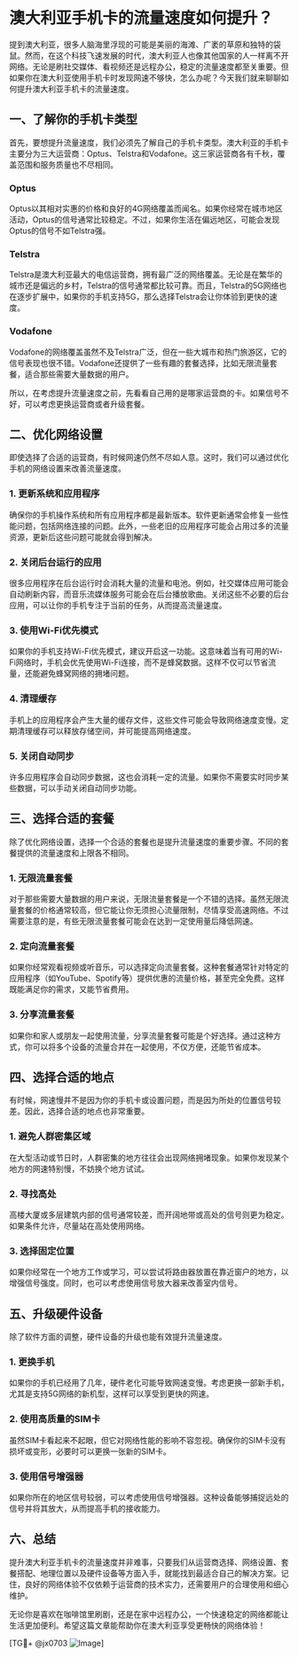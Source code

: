 # 澳大利亚手机卡的流量速度如何提升？

提到澳大利亚，很多人脑海里浮现的可能是美丽的海滩、广袤的草原和独特的袋鼠。然而，在这个科技飞速发展的时代，澳大利亚人也像其他国家的人一样离不开网络。无论是刷社交媒体、看视频还是远程办公，稳定的流量速度都至关重要。但如果你在澳大利亚使用手机卡时发现网速不够快，怎么办呢？今天我们就来聊聊如何提升澳大利亚手机卡的流量速度。

## 一、了解你的手机卡类型

首先，要想提升流量速度，我们必须先了解自己的手机卡类型。澳大利亚的手机卡主要分为三大运营商：Optus、Telstra和Vodafone。这三家运营商各有千秋，覆盖范围和服务质量也不尽相同。

### Optus
Optus以其相对实惠的价格和良好的4G网络覆盖而闻名。如果你经常在城市地区活动，Optus的信号通常比较稳定。不过，如果你生活在偏远地区，可能会发现Optus的信号不如Telstra强。

### Telstra
Telstra是澳大利亚最大的电信运营商，拥有最广泛的网络覆盖。无论是在繁华的城市还是偏远的乡村，Telstra的信号通常都比较可靠。而且，Telstra的5G网络也在逐步扩展中，如果你的手机支持5G，那么选择Telstra会让你体验到更快的速度。

### Vodafone
Vodafone的网络覆盖虽然不及Telstra广泛，但在一些大城市和热门旅游区，它的信号表现也很不错。Vodafone还提供了一些有趣的套餐选择，比如无限流量套餐，适合那些需要大量数据的用户。

所以，在考虑提升流量速度之前，先看看自己用的是哪家运营商的卡。如果信号不好，可以考虑更换运营商或者升级套餐。

## 二、优化网络设置

即使选择了合适的运营商，有时候网速仍然不尽如人意。这时，我们可以通过优化手机的网络设置来改善流量速度。

### 1. 更新系统和应用程序
确保你的手机操作系统和所有应用程序都是最新版本。软件更新通常会修复一些性能问题，包括网络连接的问题。此外，一些老旧的应用程序可能会占用过多的流量资源，更新后这些问题可能就会得到解决。

### 2. 关闭后台运行的应用
很多应用程序在后台运行时会消耗大量的流量和电池。例如，社交媒体应用可能会自动刷新内容，而音乐流媒体服务可能会在后台播放歌曲。关闭这些不必要的后台应用，可以让你的手机专注于当前的任务，从而提高流量速度。

### 3. 使用Wi-Fi优先模式
如果你的手机支持Wi-Fi优先模式，建议开启这一功能。这意味着当有可用的Wi-Fi网络时，手机会优先使用Wi-Fi连接，而不是蜂窝数据。这样不仅可以节省流量，还能避免蜂窝网络的拥堵问题。

### 4. 清理缓存
手机上的应用程序会产生大量的缓存文件，这些文件可能会导致网络速度变慢。定期清理缓存可以释放存储空间，并可能提高网络速度。

### 5. 关闭自动同步
许多应用程序会自动同步数据，这也会消耗一定的流量。如果你不需要实时同步某些数据，可以手动关闭自动同步功能。

## 三、选择合适的套餐

除了优化网络设置，选择一个合适的套餐也是提升流量速度的重要步骤。不同的套餐提供的流量速度和上限各不相同。

### 1. 无限流量套餐
对于那些需要大量数据的用户来说，无限流量套餐是一个不错的选择。虽然无限流量套餐的价格通常较高，但它能让你无须担心流量限制，尽情享受高速网络。不过需要注意的是，有些无限流量套餐可能会在达到一定使用量后降低网速。

### 2. 定向流量套餐
如果你经常观看视频或听音乐，可以选择定向流量套餐。这种套餐通常针对特定的应用程序（如YouTube、Spotify等）提供优惠的流量价格，甚至完全免费。这样既能满足你的需求，又能节省费用。

### 3. 分享流量套餐
如果你和家人或朋友一起使用流量，分享流量套餐可能是个好选择。通过这种方式，你可以将多个设备的流量合并在一起使用，不仅方便，还能节省成本。

## 四、选择合适的地点

有时候，网速慢并不是因为你的手机卡或设置问题，而是因为所处的位置信号较差。因此，选择合适的地点也非常重要。

### 1. 避免人群密集区域
在大型活动或节日时，人群密集的地方往往会出现网络拥堵现象。如果你发现某个地方的网速特别慢，不妨换个地方试试。

### 2. 寻找高处
高楼大厦或多层建筑内部的信号通常较差，而开阔地带或高处的信号则更为稳定。如果条件允许，尽量站在高处使用网络。

### 3. 选择固定位置
如果你经常在一个地方工作或学习，可以尝试将路由器放置在靠近窗户的地方，以增强信号强度。同时，也可以考虑使用信号放大器来改善室内信号。

## 五、升级硬件设备

除了软件方面的调整，硬件设备的升级也能有效提升流量速度。

### 1. 更换手机
如果你的手机已经用了几年，硬件老化可能导致网速变慢。考虑更换一部新手机，尤其是支持5G网络的新机型，这样可以享受到更快的网速。

### 2. 使用高质量的SIM卡
虽然SIM卡看起来不起眼，但它对网络性能的影响不容忽视。确保你的SIM卡没有损坏或变形，必要时可以更换一张新的SIM卡。

### 3. 使用信号增强器
如果你所在的地区信号较弱，可以考虑使用信号增强器。这种设备能够捕捉远处的信号并将其放大，从而提高手机的接收能力。

## 六、总结

提升澳大利亚手机卡的流量速度并非难事，只要我们从运营商选择、网络设置、套餐搭配、地理位置以及硬件设备等方面入手，就能找到最适合自己的解决方案。记住，良好的网络体验不仅依赖于运营商的技术实力，还需要用户的合理使用和细心维护。

无论你是喜欢在咖啡馆里刷剧，还是在家中远程办公，一个快速稳定的网络都能让生活更加便利。希望这篇文章能帮助你在澳大利亚享受更畅快的网络体验！

[TG💪+ @jx0703 ![Image](https://github.com/user-attachments/assets/dbca1d08-cadb-493c-b0ec-ad6f7a83f270)]